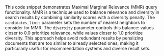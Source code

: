 This code snippet demonstrates Maximal Marginal Relevance (MMR) query functionality. MMR is a technique used to balance relevance and diversity in search results by combining similarity scores with a diversity penalty. The `candidates_limit` parameter sets the number of nearest neighbors to consider for MMR. The `diversity` parameter controls this balance: values closer to 0.0 prioritize relevance, while values closer to 1.0 prioritize diversity. This approach helps avoid redundant results by penalizing documents that are too similar to already selected ones, making it particularly useful for recommendation systems and diverse result sets.
